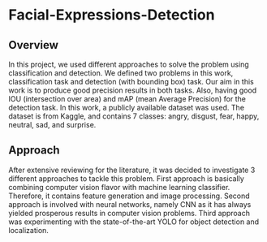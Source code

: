 # Facial-Expressions-Detection

## Overview
In this project, we used different approaches to solve the problem using classification and detection. We defined two problems in this work, classification task and detection (with bounding box) task. Our aim in this work is to produce good precision results in both tasks. Also, having good IOU (intersection over area) and mAP (mean Average Precision) for the detection task. In this work, a
publicly available dataset was used. The dataset is from Kaggle, and contains 7 classes: angry, disgust, fear, happy, neutral, sad, and surprise.

## Approach
After extensive reviewing for the literature, it was
decided to investigate 3 different approaches to tackle
this problem. First approach is basically combining
computer vision flavor with machine learning
classifier. Therefore, it contains feature generation
and image processing. Second approach is involved
with neural networks, namely CNN as it has always
yielded prosperous results in computer vision
problems. Third approach was experimenting with
the state-of-the-art YOLO for object detection and
localization.
